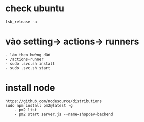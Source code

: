 # check ubuntu

    lsb_release -a

# vào setting-> actions-> runners

    - làm theo hướng dẩn
    - /actions-runner
    - sudo .svc.sh install
    - sudo .svc.sh start
# install node  
    https://github.com/nodesource/distributions
    sudo npm install pm2@latest -g
        - pm2 list
        - pm2 start server.js --name=shopdev-backend